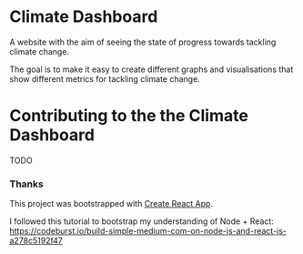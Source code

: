 # Climate Dashboard

A website with the aim of seeing the state of progress towards tackling climate change. 

The goal is to make it easy to create different graphs and visualisations that show different metrics for tackling climate change. 

# Contributing to the the Climate Dashboard

TODO

### Thanks

This project was bootstrapped with [Create React App](https://github.com/facebook/create-react-app).

I followed this tutorial to bootstrap my understanding of Node + React: https://codeburst.io/build-simple-medium-com-on-node-js-and-react-js-a278c5192f47
